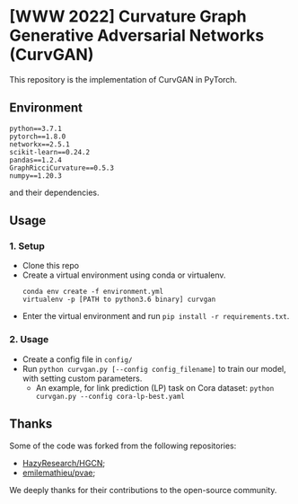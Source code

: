 # [WWW 2022] Curvature Graph Generative Adversarial Networks (CurvGAN)

This repository is the implementation of CurvGAN in PyTorch. 

## Environment 
```
python==3.7.1
pytorch==1.8.0
networkx==2.5.1
scikit-learn==0.24.2
pandas==1.2.4
GraphRicciCurvature==0.5.3
numpy==1.20.3
```
and their dependencies.

## Usage 
### 1. Setup
* Clone this repo
* Create a virtual environment using conda or virtualenv.
  ```
  conda env create -f environment.yml
  virtualenv -p [PATH to python3.6 binary] curvgan
  ```
* Enter the virtual environment and run `pip install -r requirements.txt`.

### 2. Usage
* Create a config file in `config/`
* Run `python curvgan.py [--config config_filename]` to train our model, with setting custom parameters.
  * An example, for link prediction (LP) task on Cora dataset: `python curvgan.py --config cora-lp-best.yaml`


## Thanks
Some of the code was forked from the following repositories: 
* [HazyResearch/HGCN](https://github.com/HazyResearch/hgcn);
* [emilemathieu/pvae](https://github.com/emilemathieu/pvae);  

We deeply thanks for their contributions to the open-source community.

